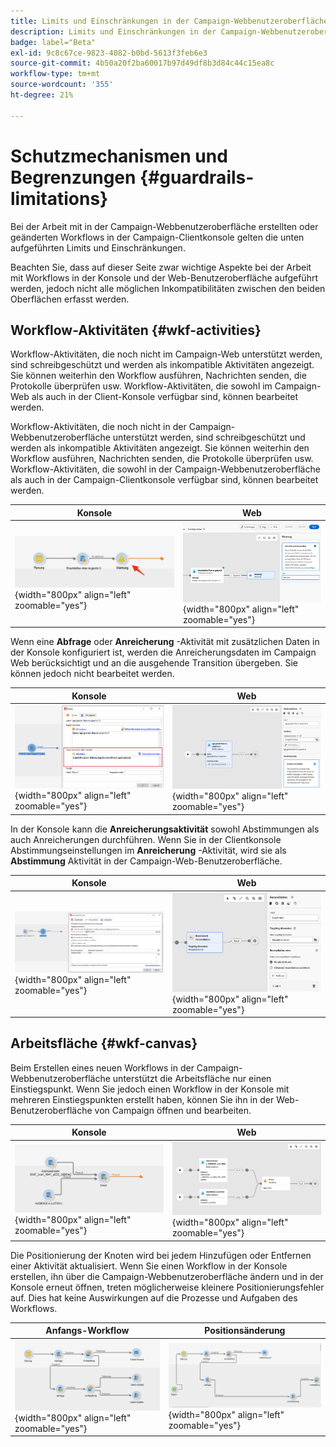 ```yaml
---
title: Limits und Einschränkungen in der Campaign-Webbenutzeroberfläche
description: Limits und Einschränkungen in der Campaign-Webbenutzeroberfläche
badge: label="Beta"
exl-id: 9c8c67ce-9823-4082-b0bd-5613f3feb6e3
source-git-commit: 4b50a20f2ba60017b97d49df8b3d84c44c15ea8c
workflow-type: tm+mt
source-wordcount: '355'
ht-degree: 21%

---
```


# Schutzmechanismen und Begrenzungen {#guardrails-limitations}

Bei der Arbeit mit in der Campaign-Webbenutzeroberfläche erstellten oder geänderten Workflows in der Campaign-Clientkonsole gelten die unten aufgeführten Limits und Einschränkungen.

Beachten Sie, dass auf dieser Seite zwar wichtige Aspekte bei der Arbeit mit Workflows in der Konsole und der Web-Benutzeroberfläche aufgeführt werden, jedoch nicht alle möglichen Inkompatibilitäten zwischen den beiden Oberflächen erfasst werden.

## Workflow-Aktivitäten {#wkf-activities}

Workflow-Aktivitäten, die noch nicht im Campaign-Web unterstützt werden, sind schreibgeschützt und werden als inkompatible Aktivitäten angezeigt. Sie können weiterhin den Workflow ausführen, Nachrichten senden, die Protokolle überprüfen usw. Workflow-Aktivitäten, die sowohl im Campaign-Web als auch in der Client-Konsole verfügbar sind, können bearbeitet werden.

Workflow-Aktivitäten, die noch nicht in der Campaign-Webbenutzeroberfläche unterstützt werden, sind schreibgeschützt und werden als inkompatible Aktivitäten angezeigt. Sie können weiterhin den Workflow ausführen, Nachrichten senden, die Protokolle überprüfen usw. Workflow-Aktivitäten, die sowohl in der Campaign-Webbenutzeroberfläche als auch in der Campaign-Clientkonsole verfügbar sind, können bearbeitet werden.

| Konsole | Web |
| --- | --- |
| ![](assets/limitations-activities-console.png){width="800px" align="left" zoomable="yes"} | ![](assets/limitations-activities-web.png){width="800px" align="left" zoomable="yes"} |

Wenn eine **Abfrage** oder **Anreicherung** -Aktivität mit zusätzlichen Daten in der Konsole konfiguriert ist, werden die Anreicherungsdaten im Campaign Web berücksichtigt und an die ausgehende Transition übergeben. Sie können jedoch nicht bearbeitet werden.

| Konsole | Web |
| --- | --- |
| ![](assets/limitations-options-console.png){width="800px" align="left" zoomable="yes"} | ![](assets/limitations-options-web.png){width="800px" align="left" zoomable="yes"} |

In der Konsole kann die **Anreicherungsaktivität** sowohl Abstimmungen als auch Anreicherungen durchführen. Wenn Sie in der Clientkonsole Abstimmungseinstellungen im **Anreicherung** -Aktivität, wird sie als **Abstimmung** Aktivität in der Campaign-Web-Benutzeroberfläche.

| Konsole | Web |
| --- | --- |
| ![](assets/limitations-enrichment-console.png){width="800px" align="left" zoomable="yes"} | ![](assets/limitations-enrichment-web.png){width="800px" align="left" zoomable="yes"} |

## Arbeitsfläche {#wkf-canvas}

Beim Erstellen eines neuen Workflows in der Campaign-Webbenutzeroberfläche unterstützt die Arbeitsfläche nur einen Einstiegspunkt. Wenn Sie jedoch einen Workflow in der Konsole mit mehreren Einstiegspunkten erstellt haben, können Sie ihn in der Web-Benutzeroberfläche von Campaign öffnen und bearbeiten.

| Konsole | Web |
| --- | --- |
| ![](assets/limitations-multiple-console.png){width="800px" align="left" zoomable="yes"} | ![](assets/limitations-multiple-web.png){width="800px" align="left" zoomable="yes"} |

Die Positionierung der Knoten wird bei jedem Hinzufügen oder Entfernen einer Aktivität aktualisiert. Wenn Sie einen Workflow in der Konsole erstellen, ihn über die Campaign-Webbenutzeroberfläche ändern und in der Konsole erneut öffnen, treten möglicherweise kleinere Positionierungsfehler auf. Dies hat keine Auswirkungen auf die Prozesse und Aufgaben des Workflows.

| Anfangs-Workflow | Positionsänderung |
| --- | --- |
| ![](assets/limitations-positioning1.png){width="800px" align="left" zoomable="yes"} | ![](assets/limitations-positioning2.png){width="800px" align="left" zoomable="yes"} |
